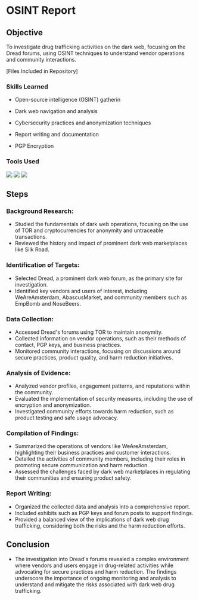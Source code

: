 # OSINT Report

## Objective

To investigate drug trafficking activities on the dark web, focusing on the Dread forums, using OSINT techniques to understand vendor operations and community interactions.

[Files Included in Repository]

### Skills Learned

- Open-source intelligence (OSINT) gatherin
  
- Dark web navigation and analysis
  
- Cybersecurity practices and anonymization techniques
  
- Report writing and documentation
  
- PGP Encryption

### Tools Used

<div>
    <img src="https://img.shields.io/badge/-Tails-56347D?&style=for-the-badge&logo=Tails&logoColor=white" />
    <img src="https://img.shields.io/badge/-PGP-008000?&style=for-the-badge&logo=PGP&logoColor=white" />
    <img src="https://img.shields.io/badge/-Tor-7E4798?&style=for-the-badge&logo=Tor%20Project&logoColor=white" />
</div>

## Steps

### Background Research:

- Studied the fundamentals of dark web operations, focusing on the use of TOR and cryptocurrencies for anonymity and untraceable transactions.
- Reviewed the history and impact of prominent dark web marketplaces like Silk Road.

### Identification of Targets:

- Selected Dread, a prominent dark web forum, as the primary site for investigation.
- Identified key vendors and users of interest, including WeAreAmsterdam, AbascusMarket, and community members such as EmpBomb and NoseBeers.
      
### Data Collection:

- Accessed Dread's forums using TOR to maintain anonymity.
- Collected information on vendor operations, such as their methods of contact, PGP keys, and business practices.
- Monitored community interactions, focusing on discussions around secure practices, product quality, and harm reduction initiatives.

### Analysis of Evidence:

- Analyzed vendor profiles, engagement patterns, and reputations within the community.
- Evaluated the implementation of security measures, including the use of encryption and anonymization.
- Investigated community efforts towards harm reduction, such as product testing and safe usage advocacy.

### Compilation of Findings:

- Summarized the operations of vendors like WeAreAmsterdam, highlighting their business practices and customer interactions.
- Detailed the activities of community members, including their roles in promoting secure communication and harm reduction.
- Assessed the challenges faced by dark web marketplaces in regulating their communities and ensuring product safety.​​

### Report Writing:

- Organized the collected data and analysis into a comprehensive report.
- Included exhibits such as PGP keys and forum posts to support findings.
- Provided a balanced view of the implications of dark web drug trafficking, considering both the risks and the harm reduction efforts.

## Conclusion

- The investigation into Dread's forums revealed a complex environment where vendors and users engage in drug-related activities while advocating for secure practices and harm reduction. The findings underscore the importance of ongoing monitoring and analysis to understand and mitigate the risks associated with dark web drug trafficking​​.
